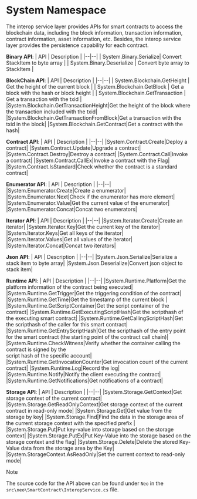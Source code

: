 # System Namespace

The interop service layer provides APIs for smart contracts to access the blockchain data, including the block information, transaction information, contract information, asset information, etc. Besides, the interop service layer provides the persistence capability for each contract.

**Binary API**:
| API                           | Description                              |
|--|--|
| System.Binary.Serialize| Convert StackItem to byte array     |
| System.Binary.Deserialize | Convert byte array to StackItem             |

**BlockChain API**:
| API                           | Description                              |
|--|--|
| System.Blockchain.GetHeight | Get the height of the current block           |
| System.Blockchain.GetBlock | Get a block with the hash or block height |
| System.Blockchain.GetTransaction | Get a transaction with the txid |
|System.Blockchain.GetTransactionHeight|Get the height of the block where the transaction included with the txid|
|System.Blockchain.GetTransactionFromBlock|Get a transaction with the txid in the block|
|System.Blockchain.GetContract|Get a contract with the hash|

**Contract API**:
| API                           | Description                              |
|--|--|
|System.Contract.Create|Deploy a contract|
|System.Contract.Update|Upgrade a contract|
|System.Contract.Destroy|Destroy a contract|
|System.Contract.Call|Invoke a contract|
|System.Contract.CallEx|Invoke a contract with the Flag|
|System.Contract.IsStandard|Check whether the contract is a standard contract|

**Enumerator API**:
| API                           | Description                              |
|--|--|
|System.Enumerator.Create|Create a enumerator|
|System.Enumerator.Next|Check if the enumerator has more element|
|System.Enumerator.Value|Get the current value of the enumerator|
|System.Enumerator.Concat|Concat two enumerators|

**Iterator API**:
| API                           | Description                              |
|--|--|
|System.Iterator.Create|Create an iterator|
|System.Iterator.Key|Get the current key of the iterator|
|System.Iterator.Keys|Get all keys of the iterator|
|System.Iterator.Values|Get all values of the iterator|
|System.Iterator.Concat|Concat two iterators|

**Json API**:
| API                           | Description                              |
|--|--|
|System.Json.Serialize|Serialize a stack item to byte array|
|System.Json.Deserialize|Convert json object to stack item|

**Runtime API**:
| API                           | Description                              |
|--|--|
|System.Runtime.Platform|Get the platform information of the contract being executed|
|System.Runtime.GetTrigger|Get the triggering condition of the contract|
|System.Runtime.GetTime|Get the timestamp of the current block |
|System.Runtime.GetScriptContainer|Get the script container of the contract|
|System.Runtime.GetExecutingScriptHash|Get the scripthash of the executing smart contract|
|System.Runtime.GetCallingScriptHash|Get the scripthash of the caller for this smart contract|
|System.Runtime.GetEntryScriptHash|Get the scripthash of the entry point for the smart contract (the starting point of the contract call chain)|
|System.Runtime.CheckWitness|Verify whether the container calling the contract is signed by the<br/>script hash of the specific account|
|System.Runtime.GetInvocationCounter|Get invocation count of the current contract|
|System.Runtime.Log|Record the log|
|System.Runtime.Notify|Notify the client executing the contract|
|System.Runtime.GetNotifications|Get notifications of a contract|

**Storage API**:
| API                           | Description                              |
|--|--|
|System.Storage.GetContext|Get storage context of the current contract|
|System.Storage.GetReadOnlyContext|Get storage context of the current contract in read-only mode|
|System.Storage.Get|Get value from the storage by key|
|System.Storage.Find|Find the data in the storage area of the current storage context with the specified prefix |
|System.Storage.Put|Put key-value into storage based on the storage context|
|System.Storage.PutEx|Put Key-Value into the storage based on the storage context and the flag|
|System.Storage.Delete|Delete the stored Key-Value data from the storage area by the Key|
|System.StorageContext.AsReadOnly|Set the current context to read-only mode|

> [!Note]
>
> The source code for the API above can be found under `Neo` in the `src\neo\SmartContract\InteropService.cs` file.